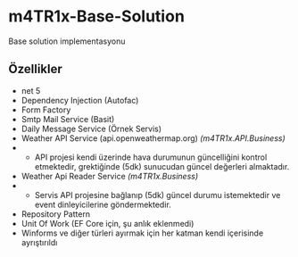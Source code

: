 # m4TR1x-Base-Solution
Base solution implementasyonu

## Özellikler

- net 5
- Dependency Injection (Autofac)
- Form Factory
- Smtp Mail Service (Basit)
- Daily Message Service (Örnek Servis)
- Weather API Service (api.openweathermap.org) *(m4TR1x.API.Business)*
- - API projesi kendi üzerinde hava durumunun güncelliğini kontrol etmektedir, grektiğinde (5dk) sunucudan güncel değerleri almaktadır.
- Weather Api Reader Service *(m4TR1x.Business)*
- - Servis API projesine bağlanıp (5dk) güncel durumu istemektedir ve event dinleyicilerine göndermektedir.
- Repository Pattern
- Unit Of Work (EF Core için, şu anlık eklenmedi)
- Winforms ve diğer türleri ayırmak için her katman kendi içerisinde ayrıştırıldı
